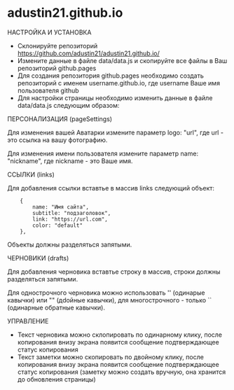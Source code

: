 # adustin21.github.io
НАСТРОЙКА И УСТАНОВКА

- Склонируйте репозиторий https://github.com/adustin21/adustin21.github.io/ 
- Измените данные в файле data/data.js и скопируйте все файлы в Ваш репозиторий github.pages
- Для создания репозитория github.pages необходимо создать репозиторий с именем username.github.io, где username Ваше имя пользователя github
- Для настройки страницы необходимо изменить данные в файле data/data.js следующим образом:
  
ПЕРСОНАЛИЗАЦИЯ (pageSettings)
  
Для изменения вашей Аватарки измените параметр logo: "url", где url - это ссылка на вашу фотографию.

Для изменения имени пользователя измените параметр name: "nickname", где nickname - это Ваше имя.
  
ССЫЛКИ (links)
  
Для добавления ссылки вставтье в массив links следующий объект:


        {
            name: "Имя сайта",
            subtitle: "подзаголовок",
            link: "https://url.com",
            color: "default"
        },
        
        
Объекты должны разделяться запятыми.
    
ЧЕРНОВИКИ (drafts)
   
Для добавления черновика вставтье строку в массив, строки должны разделяться запятыми.

Для однострочного черновика можно использовать '' (одинарые кавычки)  или "" (дdойные кавычки), для многострочного - только `` (одинарные обратные кавычки).
   
УПРАВЛЕНИЕ

- Текст черновика можно склопировать по одинарному клику, после копирования внизу экрана появится сообщение подтверждающее статус копирования
- Текст заметки можно скопировать по двойному клику, после копирования внизу экрана появится сообщение подтверждающее статус копирования (заметку можно создать вручную, она хранится до обновления страницы) 
